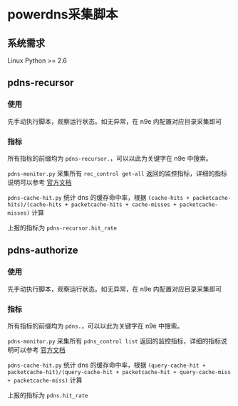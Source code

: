 # powerdns采集脚本
## 系统需求

Linux 
Python >= 2.6

## pdns-recursor
### 使用

先手动执行脚本，观察运行状态。如无异常，在 n9e 内配置对应目录采集即可

### 指标
所有指标的前缀均为 `pdns-recursor.`，可以以此为关键字在 n9e 中搜索。

`pdns-monitor.py` 采集所有 `rec_control get-all` 返回的监控指标，详细的指标说明可以参考 [官方文档](https://doc.powerdns.com/recursor/metrics.html#using-rec-control)

`pdns-cache-hit.py` 统计 dns 的缓存命中率，根据 `(cache-hits + packetcache-hits)/(cache-hits + packetcache-hits + cache-misses + packetcache-misses)` 计算

上报的指标为 `pdns-recursor.hit_rate`

## pdns-authorize

### 使用

先手动执行脚本，观察运行状态。如无异常，在 n9e 内配置对应目录采集即可

### 指标
所有指标的前缀均为 `pdns.`，可以以此为关键字在 n9e 中搜索。

`pdns-monitor.py` 采集所有 `pdns_control list` 返回的监控指标，详细的指标说明可以参考 [官方文档](https://doc.powerdns.com/authoritative/performance.html#performance-monitoring)

`pdns-cache-hit.py` 统计 dns 的缓存命中率，根据 `(query-cache-hit + packetcache-hit)/(query-cache-hit + packetcache-hit + query-cache-miss + packetcache-miss)` 计算

上报的指标为 `pdns.hit_rate`
